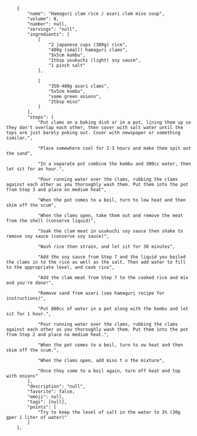         {
            "name": "Hamaguri clam rice / asari clam miso soup",
            "volume": 8,
            "number": null,
            "servings": "null",
            "ingredients": [
                [
                    "2 japanese cups (300g) rice",
                    "400g (small) hamaguri clams",
                    "5x5cm kombu",
                    "1tbsp usukuchi (light) soy sauce",
                    "1 pinch salt"
                ],

                [
                    "350-400g asari clams",
                    "5x5cm kombu",
                    "some green onions",
                    "2tbsp miso"
                ]
            ],
            "steps": [
                "Put clams on a baking dish or in a pot, lining them up so they don't overlap each other, then cover with salt water until the tops are just barely poking out. Cover with newspaper or something similar.",

                "Place somewhere cool for 2-3 hours and make them spit out the sand",

                "In a separate pot combine the kombu and 300cc water, then let sit for an hour.",

                "Pour running water over the clams, rubbing the clams against each other as you thoroughly wash them. Put them into the pot from Step 3 and place on medium heat",

                "When the pot comes to a boil, turn to low heat and then skim off the scum",

                "When the clams open, take them out and remove the meat from the shell (conserve liquid)",

                "Soak the clam meat in usukuchi soy sauce then shake to remove soy sauce (conserve soy sauce)",

                "Wash rice then strain, and let sit for 30 minutes",

                "Add the soy sauce from Step 7 and the liquid you boiled the clams in to the rice as well as the salt. Then add water to fill to the appropriate level, and cook rice",

                "Add the clam meat from Step 7 to the cooked rice and mix and you're done!",

                "Remove sand from asari (see hamaguri recipe for instructions)",

                "Put 800cc of water in a pot along with the kombu and let sit for 1 hour.",

                "Pour running water over the clams, rubbing the clams against each other as you thoroughly wash them. Put them into the pot from Step 2 and place no medium heat.",

                "When the pot comes to a boil, turn to ow heat and then skim off the scum.",

                "When the clams open, add miso t o the mixture",

                "Once they come to a boil again, turn off heat and top with onions"
            ],
            "description": "null",
            "favorite": false,
            "emoji": null,
            "tags": [null],
            "points": [
                "Try to keep the level of salt in the water to 3% (30g gper 1 liter of water)"
            ]
        },